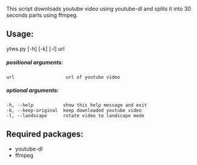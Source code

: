 This script downloads youtube video using youtube-dl and splits it into 30 seconds parts using ffmpeg.


## Usage:
ytws.py [-h] [-k] [-l] url

##### positional arguments:
    url                   url of youtube video

##### optional arguments:


    -h, --help           show this help message and exit
    -k, --keep-original  keep downloaded youtube video
    -l, --landscape      rotate video to landscape mode


## Required packages:
* youtube-dl
* ffmpeg
